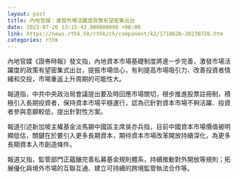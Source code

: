 ```yaml
---
layout: post
title: 內地官媒：激發市場活躍度政策有望密集出台
date: 2023-07-26 13:15:43.000000000 +08:00
link: https://news.rthk.hk/rthk/ch/component/k2/1710626-20230726.htm
categories: rthk
---
```


內地官媒《證券時報》發文指，內地資本市場基礎制度將進一步完善，激發市場活躍度的政策有望密集式出台，提振市場信心，有利提高市場吸引力、改善投資者情緒和交投，市場重返上升周期的可能性大。

報道指，中共中央政治局會議提出要及時回應市場關切，穩步推進股票註冊制，積極引入長期投資者，保持資本市場平穩運行，認為已針對資本市場不夠活躍、投資者參與意願較低，提出針對性方案。

報道引述新加坡主權基金淡馬錫中國區主席吳亦兵指，目前中國資本市場價值被明顯低估，關鍵在於要引入更多長期資本，期待資本市場改革開放持續深化，為更多長期資本入市創造條件。

報道又指，監管部門正蘊釀完善私募基金規則體系，持續推動對外開放等規則；拓展優化與境外市場的互聯互通、建立可持續的跨境監管執法合作等。
